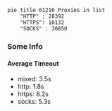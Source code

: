 
```mermaid
pie title 61216 Proxies in list
    "HTTP" : 28392
    "HTTPS": 10132
    "SOCKS" : 30850
```

### Some Info
#### Average Timeout

- mixed: 3.5s
- http: 1.8s
- https: 8.2s
- socks: 5.3s